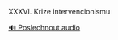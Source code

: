 
XXXVI. Krize intervencionismu

[🔊 Poslechnout audio](/data/7-paragraphs/audio/chapter_167/para_002-XXXVI-Krize-intervencionismu.mp3)
